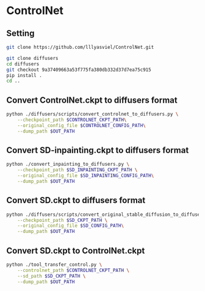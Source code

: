 # ControlNet


## Setting
```bash
git clone https://github.com/lllyasviel/ControlNet.git

git clone diffusers
cd diffusers
git checkout 9a37409663a53f775fa380db332d37d7ea75c915
pip install .
cd ..
```

## Convert ControlNet.ckpt to diffusers format
```bash
python ./diffusers/scripts/convert_controlnet_to_diffusers.py \
    --checkpoint_path $CONTROLNET_CKPT_PATH\
    --original_config_file $CONTROLNET_CONFIG_PATH\
    --dump_path $OUT_PATH
```

## Convert SD-inpainting.ckpt to diffusers format
```bash
python ./convert_inpainting_to_diffusers.py \
    --checkpoint_path $SD_INPAINTING_CKPT_PATH \
    --original_config_file $SD_INPAINTING_CONFIG_PATH\
    --dump_path $OUT_PATH
```

## Convert SD.ckpt to diffusers format
```bash
python ./diffusers/scripts/convert_original_stable_diffusion_to_diffusers.py \
    --checkpoint_path $SD_CKPT_PATH \
    --original_config_file $SD_CONFIG_PATH\
    --dump_path $OUT_PATH
```

## Convert SD.ckpt to ControlNet.ckpt
```bash
python ./tool_transfer_control.py \
    --controlnet_path $CONTROLNET_CKPT_PATH \
    --sd_path $SD_CKPT_PATH \
    --dump_path $OUT_PATH
```